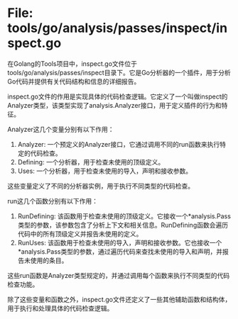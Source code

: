 # File: tools/go/analysis/passes/inspect/inspect.go

在Golang的Tools项目中，inspect.go文件位于tools/go/analysis/passes/inspect目录下。它是Go分析器的一个插件，用于分析Go代码并提供有关代码结构和信息的详细报告。

inspect.go文件的作用是实现具体的代码检查逻辑。它定义了一个叫做inspect的Analyzer类型，该类型实现了analysis.Analyzer接口，用于定义插件的行为和特征。

Analyzer这几个变量分别有以下作用：

1. Analyzer: 一个预定义的Analyzer接口，它通过调用不同的run函数来执行特定的代码检查。
2. Defining: 一个分析器，用于检查未使用的顶级定义。
3. Uses: 一个分析器，用于检查未使用的导入，声明和接收参数。

这些变量定义了不同的分析器实例，用于执行不同类型的代码检查。

run这几个函数分别有以下作用：

1. RunDefining: 该函数用于检查未使用的顶级定义。它接收一个*analysis.Pass类型的参数，该参数包含了分析上下文和相关信息。RunDefining函数会遍历代码中的所有顶级定义并报告未使用的定义。
2. RunUses: 该函数用于检查未使用的导入，声明和接收参数。它也接收一个*analysis.Pass类型的参数，通过遍历代码来查找未使用的导入和声明，并报告未使用的条目。

这些run函数是Analyzer类型规定的，并通过调用每个函数来执行不同类型的代码检查功能。

除了这些变量和函数之外，inspect.go文件还定义了一些其他辅助函数和结构体，用于执行和处理具体的代码检查逻辑。

